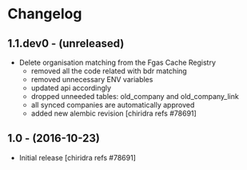 Changelog
=========

1.1.dev0 - (unreleased)
-----------------------
* Delete organisation matching from the Fgas Cache Registry
  - removed all the code related with bdr matching
  - removed unnecessary ENV variables
  - updated api accordingly
  - dropped unneeded tables: old_company and old_company_link
  - all synced companies are automatically approved
  - added new alembic revision
  [chiridra refs #78691]

1.0 - (2016-10-23)
------------------
* Initial release
  [chiridra refs #78691]
